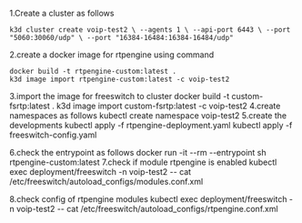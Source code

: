 1.Create a cluster as follows 

`k3d cluster create voip-test2 \
  --agents 1 \
  --api-port 6443 \
  --port "5060:30060/udp" \
  --port "16384-16484:16384-16484/udp"`


2.create a docker image for rtpengine using command 

    docker build -t rtpengine-custom:latest .
    k3d image import rtpengine-custom:latest -c voip-test2

3.import the image for freeswitch to cluster 
    docker build -t custom-fsrtp:latest .
    k3d image import custom-fsrtp:latest -c voip-test2 
4.create namespaces as follows 
    kubectl create namespace voip-test2
5.create the developments 
    kubectl apply -f rtpengine-deployment.yaml 
    kubectl apply -f freeswitch-config.yaml 

6.check the entrypoint as follows 
    docker run -it --rm --entrypoint sh rtpengine-custom:latest
7.check if module rtpengine is enabled 
    kubectl exec deployment/freeswitch -n voip-test2 -- cat /etc/freeswitch/autoload_configs/modules.conf.xml

8.check config of rtpengine modules
    kubectl exec deployment/freeswitch -n voip-test2 -- cat /etc/freeswitch/autoload_configs/rtpengine.conf.xml

    